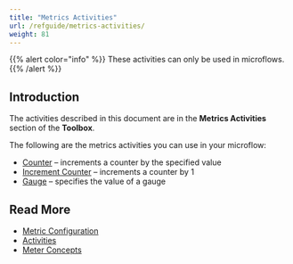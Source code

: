 ```yaml
---
title: "Metrics Activities"
url: /refguide/metrics-activities/
weight: 81
---
```


{{% alert color="info" %}}
These activities can only be used in microflows.
{{% /alert %}}

## Introduction

The activities described in this document are in the **Metrics Activities** section of the **Toolbox**.

The following are the metrics activities you can use in your microflow:

* [Counter](/refguide/metrics-counter/) – increments a counter by the specified value
* [Increment Counter](/refguide/metrics-increment-counter/) – increments a counter by 1
* [Gauge](/refguide/metrics-gauge/) – specifies the value of a gauge

## Read More

* [Metric Configuration](/refguide/metrics/)
* [Activities](/refguide/activities/)
* [Meter Concepts](https://micrometer.io/docs/concepts)
